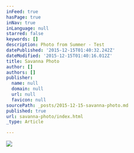 ```yaml
---
inFeed: true
hasPage: true
inNav: true
inLanguage: null
starred: false
keywords: []
description: Photo from Summer - Test
datePublished: '2015-12-15T01:40:32.242Z'
dateModified: '2015-12-15T01:40:16.012Z'
title: Savanna Photo
author: []
authors: []
publisher:
  name: null
  domain: null
  url: null
  favicon: null
sourcePath: _posts/2015-12-15-savanna-photo.md
published: true
url: savanna-photo/index.html
_type: Article

---
```

![](https://the-grid-user-content.s3-us-west-2.amazonaws.com/72ed1066-7342-46b4-bd15-95fe2bfae766.jpg)